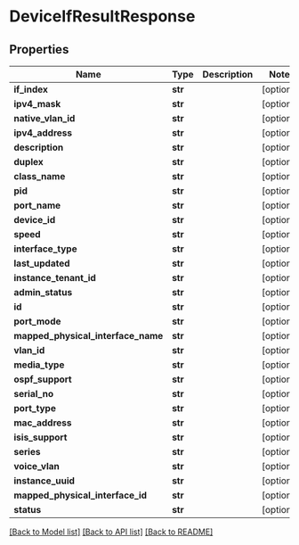 # DeviceIfResultResponse

## Properties
Name | Type | Description | Notes
------------ | ------------- | ------------- | -------------
**if_index** | **str** |  | [optional] 
**ipv4_mask** | **str** |  | [optional] 
**native_vlan_id** | **str** |  | [optional] 
**ipv4_address** | **str** |  | [optional] 
**description** | **str** |  | [optional] 
**duplex** | **str** |  | [optional] 
**class_name** | **str** |  | [optional] 
**pid** | **str** |  | [optional] 
**port_name** | **str** |  | [optional] 
**device_id** | **str** |  | [optional] 
**speed** | **str** |  | [optional] 
**interface_type** | **str** |  | [optional] 
**last_updated** | **str** |  | [optional] 
**instance_tenant_id** | **str** |  | [optional] 
**admin_status** | **str** |  | [optional] 
**id** | **str** |  | [optional] 
**port_mode** | **str** |  | [optional] 
**mapped_physical_interface_name** | **str** |  | [optional] 
**vlan_id** | **str** |  | [optional] 
**media_type** | **str** |  | [optional] 
**ospf_support** | **str** |  | [optional] 
**serial_no** | **str** |  | [optional] 
**port_type** | **str** |  | [optional] 
**mac_address** | **str** |  | [optional] 
**isis_support** | **str** |  | [optional] 
**series** | **str** |  | [optional] 
**voice_vlan** | **str** |  | [optional] 
**instance_uuid** | **str** |  | [optional] 
**mapped_physical_interface_id** | **str** |  | [optional] 
**status** | **str** |  | [optional] 

[[Back to Model list]](../README.md#documentation-for-models) [[Back to API list]](../README.md#documentation-for-api-endpoints) [[Back to README]](../README.md)


